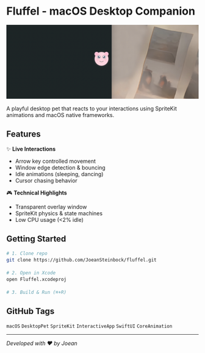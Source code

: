 # Fluffel - macOS Desktop Companion

![Preview](https://raw.githubusercontent.com/JoeanSteinbock/fluffel/main/Fluffel/preview.png)

A playful desktop pet that reacts to your interactions using SpriteKit animations and macOS native frameworks.

## Features

✨ **Live Interactions**  
- Arrow key controlled movement  
- Window edge detection & bouncing  
- Idle animations (sleeping, dancing)  
- Cursor chasing behavior

🎮 **Technical Highlights**  
- Transparent overlay window  
- SpriteKit physics & state machines  
- Low CPU usage (<2% idle)

## Getting Started

```bash
# 1. Clone repo
git clone https://github.com/JoeanSteinbock/fluffel.git

# 2. Open in Xcode
open Fluffel.xcodeproj

# 3. Build & Run (⌘+R)
```

## GitHub Tags
`macOS` `DesktopPet` `SpriteKit` `InteractiveApp` `SwiftUI` `CoreAnimation`

---
*Developed with ❤️ by Joean*